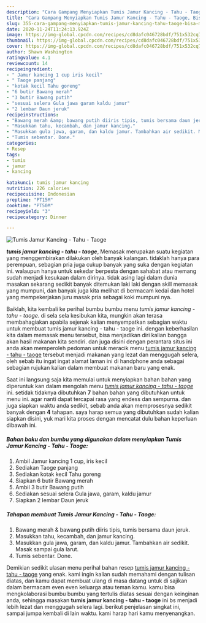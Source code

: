 ```yaml
---
description: "Cara Gampang Menyiapkan Tumis Jamur Kancing - Tahu - Taoge, Bisa Manjain Lidah"
title: "Cara Gampang Menyiapkan Tumis Jamur Kancing - Tahu - Taoge, Bisa Manjain Lidah"
slug: 355-cara-gampang-menyiapkan-tumis-jamur-kancing-tahu-taoge-bisa-manjain-lidah
date: 2020-11-24T11:24:13.924Z
image: https://img-global.cpcdn.com/recipes/cd8dafc046728bdf/751x532cq70/tumis-jamur-kancing-tahu-taoge-foto-resep-utama.jpg
thumbnail: https://img-global.cpcdn.com/recipes/cd8dafc046728bdf/751x532cq70/tumis-jamur-kancing-tahu-taoge-foto-resep-utama.jpg
cover: https://img-global.cpcdn.com/recipes/cd8dafc046728bdf/751x532cq70/tumis-jamur-kancing-tahu-taoge-foto-resep-utama.jpg
author: Shawn Washington
ratingvalue: 4.1
reviewcount: 14
recipeingredient:
- " Jamur kancing 1 cup iris kecil"
- " Taoge panjang"
- "kotak kecil Tahu goreng"
- "6 butir Bawang merah"
- "3 butir Bawang putih"
- "sesuai selera Gula jawa garam kaldu jamur"
- "2 lembar Daun jeruk"
recipeinstructions:
- "Bawang merah &amp; bawang putih diiris tipis, tumis bersama daun jeruk."
- "Masukkan tahu, kecambah, dan jamur kancing."
- "Masukkan gula jawa, garam, dan kaldu jamur. Tambahkan air sedikit. Masak sampai gula larut."
- "Tumis sebentar. Done."
categories:
- Resep
tags:
- tumis
- jamur
- kancing

katakunci: tumis jamur kancing 
nutrition: 226 calories
recipecuisine: Indonesian
preptime: "PT15M"
cooktime: "PT50M"
recipeyield: "3"
recipecategory: Dinner

---
```



![Tumis Jamur Kancing - Tahu - Taoge](https://img-global.cpcdn.com/recipes/cd8dafc046728bdf/751x532cq70/tumis-jamur-kancing-tahu-taoge-foto-resep-utama.jpg)

<b><i>tumis jamur kancing - tahu - taoge</i></b>, Memasak merupakan suatu kegiatan yang menggembirakan dilakukan oleh banyak kalangan. tidaklah hanya para perempuan, sebagian pria juga cukup banyak yang suka dengan kegiatan ini. walaupun hanya untuk sekedar berpesta dengan sahabat atau memang sudah menjadi kesukaan dalam dirinya. tidak asing lagi dalam dunia masakan sekarang sedikit banyak ditemukan laki laki dengan skill memasak yang mumpuni, dan banyak juga kita melihat di bermacam kedai dan hotel yang mempekerjakan juru masak pria sebagai koki mumpuni nya.

Baiklah, kita kembali ke perihal bumbu bumbu menu <i>tumis jamur kancing - tahu - taoge</i>. di sela sela kesibukan kita, mungkin akan terasa membahagiakan apabila sejenak kalian menyempatkan sebagian waktu untuk membuat tumis jamur kancing - tahu - taoge ini. dengan keberhasilan kita dalam memasak menu tersebut, bisa menjadikan diri kalian bangga akan hasil makanan kita sendiri. dan juga disini dengan perantara situs ini anda akan memperoleh pedoman untuk meracik menu <u>tumis jamur kancing - tahu - taoge</u> tersebut menjadi makanan yang lezat dan menggugah selera, oleh sebab itu ingat ingat alamat laman ini di handphone anda sebagai sebagian rujukan kalian dalam membuat makanan baru yang enak.




Saat ini langsung saja kita memulai untuk menyiapkan bahan bahan yang diperuntuk kan dalam mengolah menu <u><i>tumis jamur kancing - tahu - taoge</i></u> ini. setidak tidaknya dibutuhkan <b>7</b> bahan bahan yang dibutuhkan untuk menu ini. agar nanti dapat tercapai rasa yang endess dan sempurna. dan juga siapkan waktu anda sedikit, sebab anda akan memprosesnya sedikit banyak dengan <b>4</b> tahapan. saya harap semua yang dibutuhkan sudah kalian siapkan disini, yuk mari kita proses dengan mencatat dulu bahan keperluan dibawah ini.

<!--inarticleads1-->

##### Bahan baku dan bumbu yang digunakan dalam menyiapkan Tumis Jamur Kancing - Tahu - Taoge:

1. Ambil  Jamur kancing 1 cup, iris kecil
1. Sediakan  Taoge panjang
1. Sediakan kotak kecil Tahu goreng
1. Siapkan 6 butir Bawang merah
1. Ambil 3 butir Bawang putih
1. Sediakan sesuai selera Gula jawa, garam, kaldu jamur
1. Siapkan 2 lembar Daun jeruk




<!--inarticleads2-->

##### Tahapan membuat Tumis Jamur Kancing - Tahu - Taoge:

1. Bawang merah &amp; bawang putih diiris tipis, tumis bersama daun jeruk.
1. Masukkan tahu, kecambah, dan jamur kancing.
1. Masukkan gula jawa, garam, dan kaldu jamur. Tambahkan air sedikit. Masak sampai gula larut.
1. Tumis sebentar. Done.




Demikian sedikit ulasan menu perihal bahan resep <u>tumis jamur kancing - tahu - taoge</u> yang enak. kami ingin kalian sudah memahami dengan tulisan diatas, dan kamu dapat membuat ulang di masa datang untuk di sajikan dalam bermacam even even keluarga atau teman kamu. kamu bisa mengkolaborasi bumbu bumbu yang tertulis diatas sesuai dengan keinginan anda, sehingga masakan <b>tumis jamur kancing - tahu - taoge</b> ini bs menjadi lebih lezat dan menggugah selera lagi. berikut penjelasan singkat ini, sampai jumpa kembali di lain waktu. kami harap hari kamu menyenangkan.
